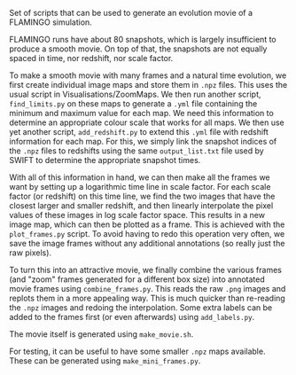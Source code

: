 Set of scripts that can be used to generate an evolution movie of a FLAMINGO
simulation.

FLAMINGO runs have about 80 snapshots, which is largely insufficient to produce
a smooth movie. On top of that, the snapshots are not equally spaced in time,
nor redshift, nor scale factor.

To make a smooth movie with many frames and a natural time evolution, we first
create individual image maps and store them in `.npz` files. This uses the
usual script in Visualisations/ZoomMaps. We then run another script,
`find_limits.py` on these maps to generate a `.yml` file containing the minimum
and maximum value for each map. We need this information to determine an
appropriate colour scale that works for all maps. We then use yet another script,
`add_redshift.py` to extend this `.yml` file with redshift information for each
map. For this, we simply link the snapshot indices of the `.npz` files to
redshifts using the same `output_list.txt` file used by SWIFT to determine the
appropriate snapshot times.

With all of this information in hand, we can then make all the frames we want
by setting up a logarithmic time line in scale factor. For each scale factor
(or redshift) on this time line, we find the two images that have the closest
larger and smaller redshift, and then linearly interpolate the pixel values of
these images in log scale factor space. This results in a new image map, which
can then be plotted as a frame. This is achieved with the `plot_frames.py`
script. To avoid having to redo this operation very often, we save the image
frames without any additional annotations (so really just the raw pixels).

To turn this into an attractive movie, we finally combine the various frames
(and "zoom" frames generated for a different box size) into annotated movie
frames using `combine_frames.py`. This reads the raw `.png` images and replots
them in a more appealing way. This is much quicker than re-reading the `.npz`
images and redoing the interpolation. Some extra labels can be added to the
frames first (or even afterwards) using `add_labels.py`.

The movie itself is generated using `make_movie.sh`.

For testing, it can be useful to have some smaller `.npz` maps available. These
can be generated using `make_mini_frames.py`.
